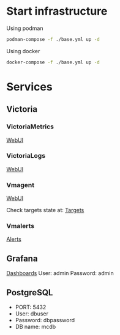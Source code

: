 # Start infrastructure
Using podman
```bash
podman-compose -f ./base.yml up -d
```
Using docker
```bash
docker-compose -f ./base.yml up -d
```

# Services

## Victoria
### VictoriaMetrics
[WebUI](http://localhost:8428)

### VictoriaLogs
[WebUI](http://localhost:9428)

### Vmagent
[WebUI](http://localhost:8429)

Check targets state at: [Targets](http://localhost:8440/targets)
### Vmalerts
[Alerts](http://localhost:8880/vmalert/alerts?search=)

## Grafana
[Dashboards](http://localhost:3000/dashboards)
User: admin
Password: admin

## PostgreSQL
* PORT: 5432
* User: dbuser
* Password: dbpassword
* DB name: mcdb